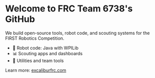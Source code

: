 # Welcome to FRC Team 6738's GitHub

We build open-source tools, robot code, and scouting systems for the FIRST Robotics Competition.

- 🦾 Robot code: Java with WPILib
- 📊 Scouting apps and dashboards
- 🧰 Utilities and team tools

Learn more: [excaliburfrc.com](https://excaliburfrc.com)
